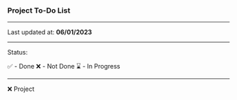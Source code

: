 ### Project To-Do List

---

Last updated at: **06/01/2023**

---

Status: 

✅ - Done 
❌ - Not Done
⌛ - In Progress

---

❌ Project

